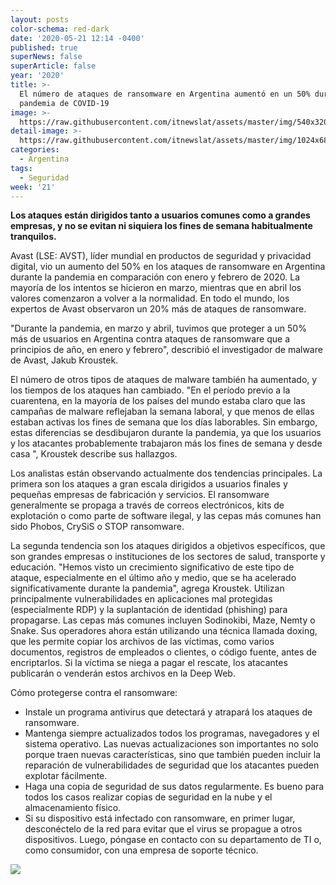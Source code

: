 ```yaml
---
layout: posts
color-schema: red-dark
date: '2020-05-21 12:14 -0400'
published: true
superNews: false
superArticle: false
year: '2020'
title: >-
  El número de ataques de ransomware en Argentina aumentó en un 50% durante la
  pandemia de COVID-19
image: >-
  https://raw.githubusercontent.com/itnewslat/assets/master/img/540x320/Covid-Hackers-p.jpg
detail-image: >-
  https://raw.githubusercontent.com/itnewslat/assets/master/img/1024x680/Covid-Hackers-g.jpg
categories:
  - Argentina
tags:
  - Seguridad
week: '21'
---
```

**Los ataques están dirigidos tanto a usuarios comunes como a grandes empresas, y no se evitan ni siquiera los fines de semana habitualmente tranquilos.**
 
Avast (LSE: AVST), líder mundial en productos de seguridad y privacidad digital, vio un aumento del 50% en los ataques de ransomware en Argentina durante la pandemia en comparación con enero y febrero de 2020. La mayoría de los intentos se hicieron en marzo, mientras que en abril los valores comenzaron a volver a la normalidad. En todo el mundo, los expertos de Avast observaron un 20% más de ataques de ransomware.
 
"Durante la pandemia, en marzo y abril, tuvimos que proteger a un 50% más de usuarios en Argentina contra ataques de ransomware que a principios de año, en enero y febrero", describió el investigador de malware de Avast, Jakub Kroustek.
 
El número de otros tipos de ataques de malware también ha aumentado, y los tiempos de los ataques han cambiado. "En el período previo a la cuarentena, en la mayoría de los países del mundo estaba claro que las campañas de malware reflejaban la semana laboral, y que menos de ellas estaban activas los fines de semana que los días laborables. Sin embargo, estas diferencias se desdibujaron durante la pandemia, ya que los usuarios y los atacantes probablemente trabajaron más los fines de semana y desde casa ", Kroustek describe sus hallazgos.
 
Los analistas están observando actualmente dos tendencias principales. La primera son los ataques a gran escala dirigidos a usuarios finales y pequeñas empresas de fabricación y servicios. El ransomware generalmente se propaga a través de correos electrónicos, kits de explotación o como parte de software ilegal, y las cepas más comunes han sido Phobos, CrySiS o STOP ransomware.
 
La segunda tendencia son los ataques dirigidos a objetivos específicos, que son grandes empresas o instituciones de los sectores de salud, transporte y educación. "Hemos visto un crecimiento significativo de este tipo de ataque, especialmente en el último año y medio, que se ha acelerado significativamente durante la pandemia", agrega Kroustek. Utilizan principalmente vulnerabilidades en aplicaciones mal protegidas (especialmente RDP) y la suplantación de identidad (phishing) para propagarse. Las cepas más comunes incluyen Sodinokibi, Maze, Nemty o Snake. Sus operadores ahora están utilizando una técnica llamada doxing, que les permite copiar los archivos de las víctimas, como varios documentos, registros de empleados o clientes, o código fuente, antes de encriptarlos. Si la víctima se niega a pagar el rescate, los atacantes publicarán o venderán estos archivos en la Deep Web.
 
Cómo protegerse contra el ransomware:

- Instale un programa antivirus que detectará y atrapará los ataques de ransomware.
- Mantenga siempre actualizados todos los programas, navegadores y el sistema operativo. Las nuevas actualizaciones son importantes no solo porque traen nuevas características, sino que también pueden incluir la reparación de vulnerabilidades de seguridad que los atacantes pueden explotar fácilmente.
- Haga una copia de seguridad de sus datos regularmente. Es bueno para todos los casos realizar copias de seguridad en la nube y el almacenamiento físico.
- Si su dispositivo está infectado con ransomware, en primer lugar, desconéctelo de la red para evitar que el virus se propague a otros dispositivos. Luego, póngase en contacto con su departamento de TI o, como consumidor, con una empresa de soporte técnico.

<img src="https://tracker.metricool.com/c3po.jpg?hash=56f88a41e39ab42c063cc51676587a04"/>